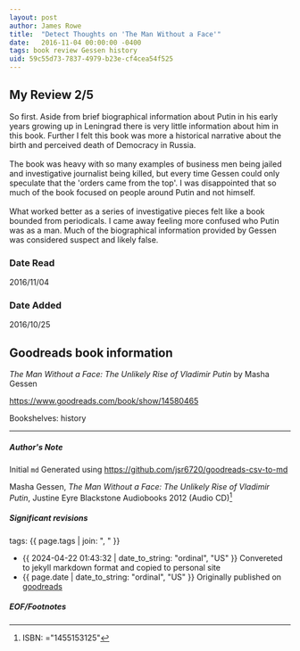 ```yaml
---
layout: post
author: James Rowe
title:  "Detect Thoughts on 'The Man Without a Face'"
date:   2016-11-04 00:00:00 -0400
tags: book review Gessen history
uid: 59c55d73-7837-4979-b23e-cf4cea54f525
---
```


<!-- highly dependent on how you personally use jekyll templates, and how you want this to show up -->
<!-- escape any jekyll keys with double brackets -->

## My Review 2/5

So first. Aside from brief biographical information about Putin in his early years growing up in Leningrad there is very little information about him in this book. Further I felt this book was more a historical narrative about the birth and perceived death of Democracy in Russia.<br/><br/>The book was heavy with so many examples of business men being jailed and investigative journalist being killed, but every time Gessen could only speculate that the 'orders came from the top'. I was disappointed that so much of the book focused on people around Putin and not himself.<br/><br/>What worked better as a series of investigative pieces felt like a book bounded from periodicals. I came away feeling more confused who Putin was as a man. Much of the biographical information provided by Gessen was considered suspect and likely false.

### Date Read
2016/11/04

### Date Added
2016/10/25

## Goodreads book information

*The Man Without a Face: The Unlikely Rise of Vladimir Putin* by Masha Gessen

https://www.goodreads.com/book/show/14580465

Bookshelves: history

---

##### Author's Note

Initial `md` Generated using https://github.com/jsr6720/goodreads-csv-to-md

Masha Gessen, *The Man Without a Face: The Unlikely Rise of Vladimir Putin*, Justine Eyre Blackstone Audiobooks 2012 (Audio CD)[^1]

##### Significant revisions

tags: {{ page.tags | join: ", " }} <!-- todo move this somewhere -->

- {{ 2024-04-22 01:43:32 | date_to_string: "ordinal", "US" }} Convereted to jekyll markdown format and copied to personal site
- {{ page.date | date_to_string: "ordinal", "US" }} Originally published on [goodreads](https://www.goodreads.com)

##### EOF/Footnotes

[^1]: ISBN: ="1455153125"